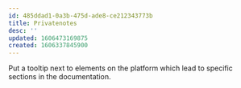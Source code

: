 ```yaml
---
id: 485ddad1-0a3b-475d-ade8-ce212343773b
title: Privatenotes
desc: ''
updated: 1606473169875
created: 1606337845900
---
```


Put a tooltip next to elements on the platform which lead to specific sections in the documentation.

